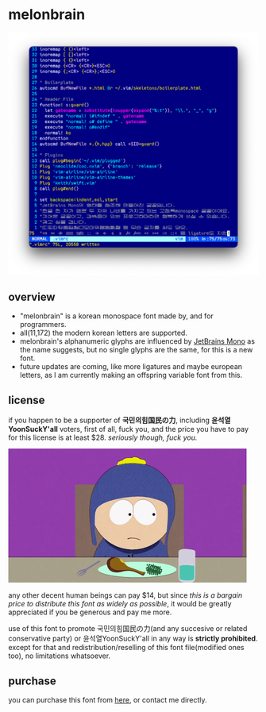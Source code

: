 # melonbrain

![screenshot.png](screenshot.png)


## overview

- "melonbrain" is a korean monospace font made by, and for programmers.
- all(11,172) the modern korean letters are supported.  
- melonbrain's alphanumeric glyphs are influenced by [JetBrains Mono](https://www.jetbrains.com/lp/mono/) as the name suggests, but no single glyphs are the same, for this is a new font.
- future updates are coming, like more ligatures and maybe european letters, as I am currently making an offspring variable font from this.  
  
  
## license

if you happen to be a supporter of **국민의힘国民の力**, including **윤석열YoonSuckY'all** voters, first of all, fuck you, and the price you have to pay for this license is at least $28. *seriously though, fuck you.*  

![flipoff.gif](flipoff.gif)  


any other decent human beings can pay $14, but since *this is a bargain price to distribute this font as widely as possible*, it would be greatly appreciated if you be generous and pay me more.

use of this font to promote 국민의힘国民の力(and any succesive or related conservative party) or 윤석열YoonSuckY'all in any way is **strictly prohibited**. except for that and redistribution/reselling of this font file(modified ones too), no limitations whatsoever.
  

## purchase

you can purchase this font from [here](https://eastriverlee.itch.io/melonbrain), or contact me directly.
